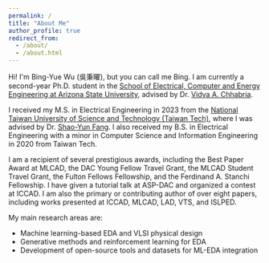 ```yaml
---
permalink: /
title: "About Me"
author_profile: true
redirect_from: 
  - /about/
  - /about.html
---
```


Hi! I'm Bing-Yue Wu (吳秉曜), but you can call me Bing. I am currently a second-year Ph.D. student in the [School of Electrical, Computer and Energy Engineering at Arizona State University](https://ecee.engineering.asu.edu/), advised by Dr. [Vidya A. Chhabria](https://www.linkedin.com/in/vidya-chhabria/).

I received my M.S. in Electrical Engineering in 2023 from the [National Taiwan University of Science and Technology (Taiwan Tech)](https://www.ntust.edu.tw/?Lang=en), where I was advised by Dr. [Shao-Yun Fang](https://www.linkedin.com/in/shao-yun-fang-3278b5131/). I also received my B.S. in Electrical Engineering with a minor in Computer Science and Information Engineering in 2020 from Taiwan Tech.

I am a recipient of several prestigious awards, including the Best Paper Award at MLCAD, the DAC Young Fellow Travel Grant, the MLCAD Student Travel Grant, the Fulton Fellows Fellowship, and the Ferdinand A. Stanchi Fellowship. I have given a tutorial talk at ASP-DAC and organized a contest at ICCAD. I am also the primary or contributing author of over eight papers, including works presented at ICCAD, MLCAD, LAD, VTS, and ISLPED.


My main research areas are:

* Machine learning-based EDA and VLSI physical design
* Generative methods and reinforcement learning for EDA 
* Development of open-source tools and datasets for ML-EDA integration
